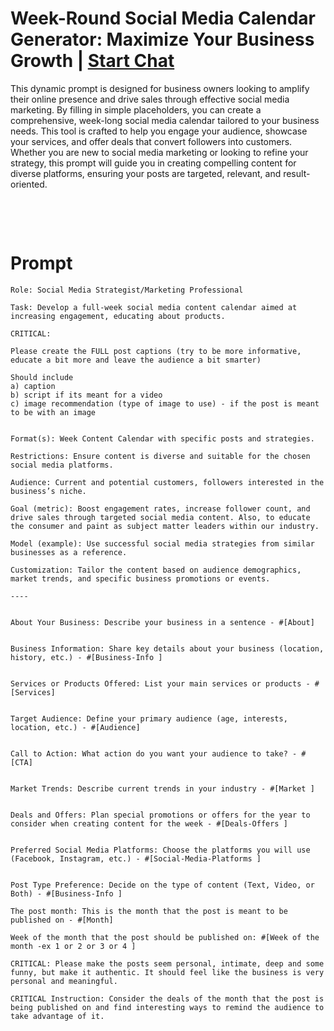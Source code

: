 

# Week-Round Social Media Calendar Generator: Maximize Your Business Growth | [Start Chat](https://gptcall.net/chat.html?data=%7B%22contact%22%3A%7B%22id%22%3A%220cbaf01c-4f75-4f93-b891-ee09ef3e9615%22%2C%22flow%22%3Atrue%7D%7D)
<p>This dynamic prompt is designed for business owners looking to amplify their online presence and drive sales through effective social media marketing. By filling in simple placeholders, you can create a comprehensive, week-long social media calendar tailored to your business needs. This tool is crafted to help you engage your audience, showcase your services, and offer deals that convert followers into customers. Whether you are new to social media marketing or looking to refine your strategy, this prompt will guide you in creating compelling content for diverse platforms, ensuring your posts are targeted, relevant, and result-oriented.</p><p><br></p><p><br></p>

# Prompt

```
Role: Social Media Strategist/Marketing Professional

Task: Develop a full-week social media content calendar aimed at increasing engagement, educating about products. 

CRITICAL: 

Please create the FULL post captions (try to be more informative, educate a bit more and leave the audience a bit smarter) 

Should include 
a) caption 
b) script if its meant for a video
c) image recommendation (type of image to use) - if the post is meant to be with an image


Format(s): Week Content Calendar with specific posts and strategies.

Restrictions: Ensure content is diverse and suitable for the chosen social media platforms.

Audience: Current and potential customers, followers interested in the business’s niche.

Goal (metric): Boost engagement rates, increase follower count, and drive sales through targeted social media content. Also, to educate the consumer and paint as subject matter leaders within our industry. 

Model (example): Use successful social media strategies from similar businesses as a reference.

Customization: Tailor the content based on audience demographics, market trends, and specific business promotions or events.

----


About Your Business: Describe your business in a sentence - #[About] 


Business Information: Share key details about your business (location, history, etc.) - #[Business-Info ] 


Services or Products Offered: List your main services or products - #[Services] 


Target Audience: Define your primary audience (age, interests, location, etc.) - #[Audience] 


Call to Action: What action do you want your audience to take? - #[CTA] 


Market Trends: Describe current trends in your industry - #[Market ] 


Deals and Offers: Plan special promotions or offers for the year to consider when creating content for the week - #[Deals-Offers ] 


Preferred Social Media Platforms: Choose the platforms you will use (Facebook, Instagram, etc.) - #[Social-Media-Platforms ] 


Post Type Preference: Decide on the type of content (Text, Video, or Both) - #[Business-Info ]

The post month: This is the month that the post is meant to be published on - #[Month] 

Week of the month that the post should be published on: #[Week of the month -ex 1 or 2 or 3 or 4 ] 

CRITICAL: Please make the posts seem personal, intimate, deep and some funny, but make it authentic. It should feel like the business is very personal and meaningful.

CRITICAL Instruction: Consider the deals of the month that the post is being published on and find interesting ways to remind the audience to take advantage of it.
```





